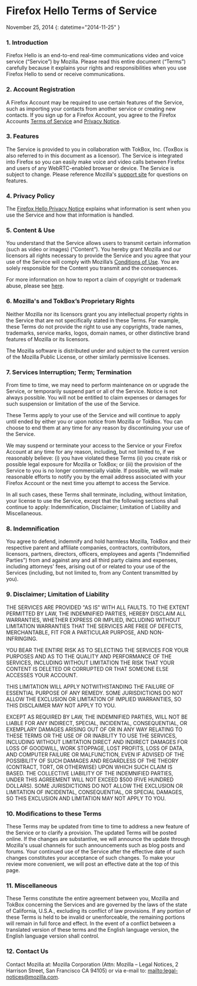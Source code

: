 # Firefox Hello Terms of Service

November 25, 2014
{: datetime="2014-11-25" }

### 1. Introduction 

Firefox Hello is an end-to-end real-time communications video and voice service (“Service”) by Mozilla.  Please read this entire document (“Terms”) carefully because it explains your rights and responsibilities when you use Firefox Hello to send or receive communications.

### 2. Account Registration

A Firefox Account may be required to use certain features of the Service, such as importing your contacts from another service or creating new contacts.  If you sign up for a Firefox Account, you agree to the Firefox Accounts [Terms of Service](https://www.mozilla.org/en-US/about/legal/terms/services) and [Privacy Notice](https://www.mozilla.org/en-US/privacy/firefox-cloud).

### 3. Features

The Service is provided to you in collaboration with TokBox, Inc. (ToxBox is also referred to in this document as a licensor).  The Service is integrated into Firefox so you can easily make voice and video calls between Firefox and users of any WebRTC-enabled browser or device.  The Service is subject to change.  Please reference Mozilla's [support site](https://support.mozilla.org/products/firefox) for questions on features. 

### 4. Privacy Policy

The [Firefox Hello Privacy Notice](https://www.mozilla.org/privacy/) explains what information is sent when you use the Service and how that information is handled.

### 5. Content & Use 

You understand that the Service allows users to transmit certain information (such as video or images) (“Content”).  You hereby grant Mozilla and our licensors all rights necessary to provide the Service and you agree that your use of the Service will comply with Mozilla’s [Conditions of Use](https://www.mozilla.org/about/legal/acceptable-use). You are solely responsible for the Content you transmit and the consequences. 

For more information on how to report a claim of copyright or trademark abuse, please see [here](https://www.mozilla.org/about/legal/report-abuse/).

### 6. Mozilla's and TokBox’s Proprietary Rights

Neither Mozilla nor its licensors grant you any intellectual property rights in the Service that are not specifically stated in these Terms.  For example, these Terms do not provide the right to use any copyrights, trade names, trademarks, service marks, logos, domain names, or other distinctive brand features of Mozilla or its licensors.  

The Mozilla software is distributed under and subject to the current version of the Mozilla Public License, or other similarly permissive licenses.

### 7. Services Interruption; Term; Termination

From time to time, we may need to perform maintenance on or upgrade the Service, or temporarily suspend part or all of the Service. Notice is not always possible. You will not be entitled to claim expenses or damages for such suspension or limitation of the use of the Service.

These Terms apply to your use of the Service and will continue to apply until ended by either you or upon notice from Mozilla or TokBox. You can choose to end them at any time for any reason by discontinuing your use of the Service.

We may suspend or terminate your access to the Service or your Firefox Account at any time for any reason, including, but not limited to, if we reasonably believe: (i) you have violated these Terms (ii) you create risk or possible legal exposure for Mozilla or TokBox; or (iii) the provision of the Service to you is no longer commercially viable. If possible, we will make reasonable efforts to notify you by the email address associated with your Firefox Account or the next time you attempt to access the Service.

In all such cases, these Terms shall terminate, including, without limitation, your license to use the Service, except that the following sections shall continue to apply: Indemnification, Disclaimer; Limitation of Liability and Miscellaneous.

### 8. Indemnification

You agree to defend, indemnify and hold harmless Mozilla, TokBox and their respective parent and affiliate companies, contractors, contributors, licensors, partners, directors, officers, employees and agents ("Indemnified Parties") from and against any and all third party claims and expenses, including attorneys' fees, arising out of or related to your use of the Services (including, but not limited to, from any Content transmitted by you).

### 9. Disclaimer; Limitation of Liability

THE SERVICES ARE PROVIDED "AS IS" WITH ALL FAULTS. TO THE EXTENT PERMITTED BY LAW, THE INDEMNIFIED PARTIES, HEREBY DISCLAIM ALL WARRANTIES, WHETHER EXPRESS OR IMPLIED, INCLUDING WITHOUT LIMITATION WARRANTIES THAT THE SERVICES ARE FREE OF DEFECTS, MERCHANTABLE, FIT FOR A PARTICULAR PURPOSE, AND NON-INFRINGING.

YOU BEAR THE ENTIRE RISK AS TO SELECTING THE SERVICES FOR YOUR PURPOSES AND AS TO THE QUALITY AND PERFORMANCE OF THE SERVICES, INCLUDING WITHOUT LIMITATION THE RISK THAT YOUR CONTENT IS DELETED OR CORRUPTED OR THAT SOMEONE ELSE ACCESSES YOUR ACCOUNT.

THIS LIMITATION WILL APPLY NOTWITHSTANDING THE FAILURE OF ESSENTIAL PURPOSE OF ANY REMEDY. SOME JURISDICTIONS DO NOT ALLOW THE EXCLUSION OR LIMITATION OF IMPLIED WARRANTIES, SO THIS DISCLAIMER MAY NOT APPLY TO YOU.

EXCEPT AS REQUIRED BY LAW, THE INDEMNIFIED PARTIES, WILL NOT BE LIABLE FOR ANY INDIRECT, SPECIAL, INCIDENTAL, CONSEQUENTIAL, OR EXEMPLARY DAMAGES ARISING OUT OF OR IN ANY WAY RELATING TO THESE TERMS OR THE USE OF OR INABILITY TO USE THE SERVICES, INCLUDING WITHOUT LIMITATION DIRECT AND INDIRECT DAMAGES FOR LOSS OF GOODWILL, WORK STOPPAGE, LOST PROFITS, LOSS OF DATA, AND COMPUTER FAILURE OR MALFUNCTION, EVEN IF ADVISED OF THE POSSIBILITY OF SUCH DAMAGES AND REGARDLESS OF THE THEORY (CONTRACT, TORT, OR OTHERWISE) UPON WHICH SUCH CLAIM IS BASED. THE COLLECTIVE LIABILITY OF THE INDEMNIFIED PARTIES, UNDER THIS AGREEMENT WILL NOT EXCEED $500 (FIVE HUNDRED DOLLARS). SOME JURISDICTIONS DO NOT ALLOW THE EXCLUSION OR LIMITATION OF INCIDENTAL, CONSEQUENTIAL, OR SPECIAL DAMAGES, SO THIS EXCLUSION AND LIMITATION MAY NOT APPLY TO YOU.

### 10. Modifications to these Terms

These Terms may be updated from time to time to address a new feature of the Service or to clarify a provision. The updated Terms will be posted online. If the changes are substantive, we will announce the update through Mozilla's usual channels for such announcements such as blog posts and forums. Your continued use of the Service after the effective date of such changes constitutes your acceptance of such changes. To make your review more convenient, we will post an effective date at the top of this page.

### 11. Miscellaneous

These Terms constitute the entire agreement between you, Mozilla and TokBox concerning the Services and are governed by the laws of the state of California, U.S.A., excluding its conflict of law provisions. If any portion of these Terms is held to be invalid or unenforceable, the remaining portions will remain in full force and effect. In the event of a conflict between a translated version of these terms and the English language version, the English language version shall control.

### 12. Contact Us

Contact Mozilla at: Mozilla Corporation (Attn: Mozilla – Legal Notices, 2 Harrison Street, San Francisco CA 94105) or via e-mail to: <mailto:legal-notices@mozilla.com>.
